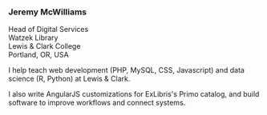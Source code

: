 ### Jeremy McWilliams
Head of Digital Services<br>
Watzek Library<br>
Lewis & Clark College<br>
Portland, OR, USA

I help teach web development (PHP, MySQL, CSS, Javascript) and data science (R, Python) at Lewis & Clark.

I also write AngularJS customizations for ExLibris's Primo catalog, and build software to improve workflows and connect systems.

<!--
**jeremymcwilliams/jeremymcwilliams** is a ✨ _special_ ✨ repository because its `README.md` (this file) appears on your GitHub profile.

Here are some ideas to get you started:

- 🔭 I’m currently working on ...
- 🌱 I’m currently learning ...
- 👯 I’m looking to collaborate on ...
- 🤔 I’m looking for help with ...
- 💬 Ask me about ...
- 📫 How to reach me: ...
- 😄 Pronouns: ...
-->
